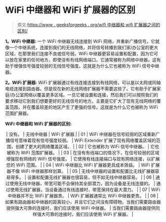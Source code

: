# WiFi 中继器和 WiFi 扩展器的区别

> 原文:[https://www . geeksforgeeks . org/wifi 中继器和 wifi 扩展器之间的区别/](https://www.geeksforgeeks.org/difference-between-wifi-repeater-and-wifi-extender/)

**1。WiFi 中继器:**
一个 WiFi 中继器无线连接到 WiFi 网络，并重新广播信号。它就像一个中继系统，连接到我们的无线网络，并将信号转播到我们家/办公室的更大区域，在那里我们连接不良或信号弱。WiFi 中继器更容易设置和配置，因为它可以放在家里的任何地方，即使没有有线网络端口。它通常被称为网络中继器。这有助于增强信号强度较弱的无线信号强度。这就是为什么它也被称为 WiFi 信号中继器。

**2。WiFi 扩展器:**
WiFi 扩展器通过有线连接连接到有线网络，可以是以太网或同轴电缆连接到路由器。但是现在新的无线网络扩展器不需要这些了。它有助于扩展家庭/办公室网络以覆盖更多区域。一旦它被设置和连接，然后我们可以按照我们的要求移动它到我们想要更好的无线信号的地方。主要是它扩大了现有无线网络的覆盖范围，并在覆盖较差的地区产生了更强的信号。这就是为什么它也被称为 WiFi 范围扩展器。

**WiFi 中继器和 WiFi 扩展器的区别:**

<center>

| 没有。 | 无线中继器 | WiFi 扩展器 |
| 01 | WiFi 中继器在信号较弱的区域重新广播信号意味着现有信号强度较弱。 | WiFi Extender 扩展了现有网络覆盖区域的范围，创建了更大的网络覆盖区域。 |
| 02 | 它也被称为 WiFi 信号中继器。 | 它也被称为 WiFI 范围扩展器。 |
| 03 | 在没有有线端口的情况下，在信号较弱的区域增强现有网络的 WiFi 信号强度。 | 它使用有线连接端口与现有网络连接，以扩展您的 WiFi 范围。 |
| 04 | WiFi 中继器比 WiFi 扩展器更具成本效益。 | WiFi 扩展器不像 WiFi 中继器那样划算。 |
| 05 | 无线中继器的设置和配置比无线扩展器容易得多。 | 设置和配置无线扩展器也很容易，但不如无线中继器容易。 |
| 06 | 通过使用无线中继器，带宽可能不会保持其全部潜力，因为设备是无线连接的。 | 通过使用无线扩展器，当设备通过有线连接时，带宽保持在最大潜力。 |
| 07 | WiFi 中继器并不比 WiFi 扩展器贵。 | WiFi 扩展器通常比 WiFi 中继器更贵。 |
| 08 | 如果有路由器和中继器的距离较小，并且它们之间没有障碍物，当我们需要路由器提供强大可靠的连接时，我们应该使用 WiFi 中继器。 | 当我们需要路由器提供同样强大可靠的连接时，我们应该使用 WiFi 扩展器。 |

</center>